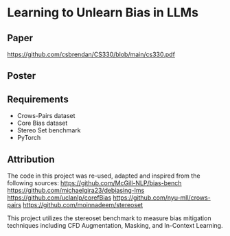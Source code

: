 # Learning to Unlearn Bias in LLMs

## Paper
https://github.com/csbrendan/CS330/blob/main/cs330.pdf


## Poster




## Requirements

- Crows-Pairs dataset
- Core Bias dataset
- Stereo Set benchmark
- PyTorch


## Attribution

The code in this project was re-used, adapted and inspired from the following sources:
https://github.com/McGill-NLP/bias-bench
https://github.com/michaelgira23/debiasing-lms
https://github.com/uclanlp/corefBias
https://github.com/nyu-mll/crows-pairs
https://github.com/moinnadeem/stereoset



This project utilizes the stereoset benchmark to measure bias mitigation techniques including CFD Augmentation, Masking, and In-Context Learning.
